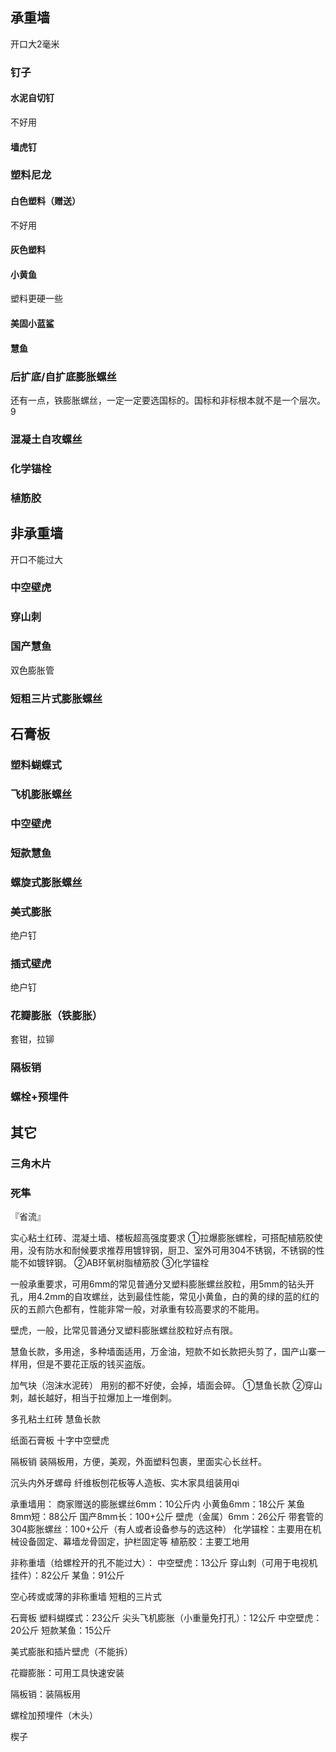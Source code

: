 ## 承重墙
开口大2毫米

### 钉子
#### 水泥自切钉
不好用
#### 墙虎钉

### 塑料尼龙
#### 白色塑料（赠送）
不好用
#### 灰色塑料
#### 小黄鱼
塑料更硬一些
#### 美固小蓝鲨
#### 慧鱼

### 后扩底/自扩底膨胀螺丝
还有一点，铁膨胀螺丝，一定一定要选国标的。国标和非标根本就不是一个层次。9
### 混凝土自攻螺丝
### 化学锚栓
### 植筋胶

## 非承重墙
开口不能过大
### 中空壁虎

### 穿山刺
### 国产慧鱼
双色膨胀管

### 短粗三片式膨胀螺丝


## 石膏板
### 塑料蝴蝶式
### 飞机膨胀螺丝
### 中空壁虎

### 短款慧鱼
### 螺旋式膨胀螺丝

### 美式膨胀
绝户钉
### 插式壁虎
绝户钉
### 花瓣膨胀（铁膨胀）
套钳，拉铆
### 隔板销
### 螺栓+预埋件
## 其它
### 三角木片
### 死隼


『省流』

实心粘土红砖、混凝土墙、楼板超高强度要求
①拉爆膨胀螺栓，可搭配植筋胶使用，没有防水和耐候要求推荐用镀锌钢，厨卫、室外可用304不锈钢，不锈钢的性能不如镀锌钢。
②AB环氧树脂植筋胶
③化学锚栓

一般承重要求，可用6mm的常见普通分叉塑料膨胀螺丝胶粒，用5mm的钻头开孔，用4.2mm的自攻螺丝，达到最佳性能，常见小黄鱼，白的黄的绿的蓝的红的灰的五颜六色都有，性能非常一般，对承重有较高要求的不能用。

壁虎，一般，比常见普通分叉塑料膨胀螺丝胶粒好点有限。

慧鱼长款，多用途，多种墙面适用，万金油，短款不如长款把头剪了，国产山寨一样用，但是不要花正版的钱买盗版。

加气块（泡沫水泥砖）
用别的都不好使，会掉，墙面会碎。
①慧鱼长款
②穿山刺，越长越好，相当于拉爆加上一堆倒刺。

多孔粘土红砖
慧鱼长款

纸面石膏板
十字中空壁虎

隔板销
装隔板用，方便，美观，外面塑料包裹，里面实心长丝杆。

沉头内外牙螺母
纤维板刨花板等人造板、实木家具组装用qi

承重墙用：
商家赠送的膨胀螺丝6mm：10公斤内
小黄鱼6mm：18公斤
某鱼8mm短：88公斤
国产8mm长：100+公斤
壁虎（金属）6mm：26公斤
带套管的304膨胀螺丝：100+公斤（有人或者设备参与的选这种）
化学锚栓：主要用在机械设备固定、幕墙龙骨固定，护栏固定等
植筋胶：主要工地用

非称重墙（给螺栓开的孔不能过大）：
中空壁虎：13公斤
穿山刺（可用于电视机挂件）：82公斤
某鱼：91公斤

空心砖或或薄的非称重墙
短粗的三片式

石膏板
塑料蝴蝶式：23公斤
尖头飞机膨胀（小重量免打孔）：12公斤
中空壁虎：20公斤
短款某鱼：15公斤

美式膨胀和插片壁虎（不能拆）

花瓣膨胀：可用工具快速安装

隔板销：装隔板用

螺栓加预埋件（木头）

楔子

